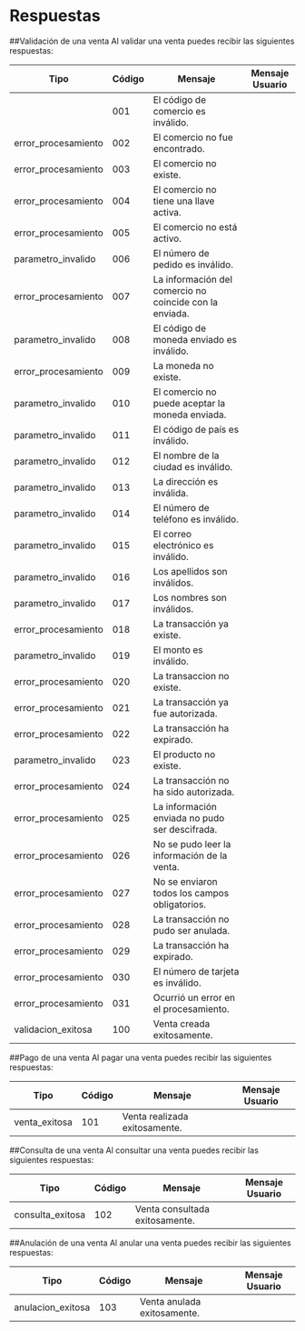 
# Respuestas

##Validación de una venta
Al validar una venta puedes recibir las siguientes respuestas:

Tipo | Código | Mensaje | Mensaje Usuario
--------- | --------- | ------- | -----------
|| 001 | El código de comercio es inválido.
|error_procesamiento| 002 | El comercio no fue encontrado.
|error_procesamiento| 003 | El comercio no existe.
|error_procesamiento| 004 | El comercio no tiene una llave activa.
|error_procesamiento| 005 | El comercio no está activo. 
|parametro_invalido| 006 | El número de pedido es inválido.
|error_procesamiento| 007 | La información del comercio no coincide con la enviada. 
|parametro_invalido| 008 | El código de moneda enviado es inválido.
|error_procesamiento| 009 | La moneda no existe.
|parametro_invalido| 010 | El comercio no puede aceptar la moneda enviada.
|parametro_invalido| 011 | El código de país es inválido.
|parametro_invalido| 012 | El nombre de la ciudad es inválido.
|parametro_invalido| 013 | La dirección es inválida.
|parametro_invalido| 014 | El número de teléfono es inválido.
|parametro_invalido| 015 | El correo electrónico es inválido. 
|parametro_invalido| 016 | Los apellidos son inválidos.
|parametro_invalido| 017 | Los nombres son inválidos. 
|error_procesamiento| 018 | La transacción ya existe. 
|parametro_invalido| 019 | El monto es inválido.
|error_procesamiento| 020 | La transaccion no existe.
|error_procesamiento| 021 | La transacción ya fue autorizada.
|error_procesamiento| 022 | La transacción ha expirado.
|parametro_invalido| 023 | El producto no existe.
|error_procesamiento| 024 | La transacción no ha sido autorizada.
|error_procesamiento| 025 | La información enviada no pudo ser descifrada.
|error_procesamiento| 026 | No se pudo leer la información de la venta.
|error_procesamiento| 027 | No se enviaron todos los campos obligatorios.
|error_procesamiento| 028 | La transacción no pudo ser anulada.
|error_procesamiento| 029 | La transacción ha expirado.
|error_procesamiento| 030 | El número de tarjeta es inválido.
|error_procesamiento| 031 | Ocurrió un error en el procesamiento.
|validacion_exitosa| 100 | Venta creada exitosamente.

##Pago de una venta
Al pagar una venta puedes recibir las siguientes respuestas:

Tipo | Código | Mensaje | Mensaje Usuario
--------- | --------- | ------- | -----------
|venta_exitosa| 101 | Venta realizada exitosamente.


##Consulta de una venta
Al consultar una venta puedes recibir las siguientes respuestas:

Tipo | Código | Mensaje | Mensaje Usuario
--------- | --------- | ------- | -----------
|consulta_exitosa| 102 | Venta consultada exitosamente.

##Anulación de una venta
Al anular una venta puedes recibir las siguientes respuestas:

Tipo | Código | Mensaje | Mensaje Usuario
--------- | --------- | ------- | -----------
|anulacion_exitosa| 103 | Venta anulada exitosamente.
